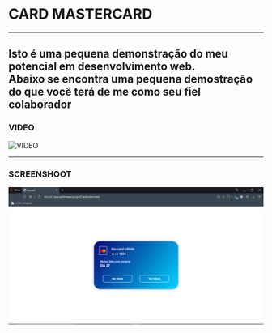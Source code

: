 # CARD MASTERCARD
---
Isto é uma pequena demonstração do meu potencial em desenvolvimento web.<br />
Abaixo se encontra uma pequena demostração do que você terá de me como seu fiel colaborador
---

### VIDEO
<img src="assets/resource/exemplo02.gif" alt="VIDEO">

---

### SCREENSHOOT
<img src="assets/resource/exemplo01.PNG" alt="SCREENSHOT">


